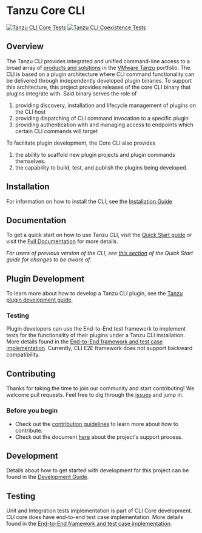 # Tanzu Core CLI

[![Tanzu CLI Core Tests](https://github.com/vmware-tanzu/tanzu-cli/actions/workflows/cli_core_e2e_test.yaml/badge.svg?branch=main&event=push)](https://github.com/vmware-tanzu/tanzu-cli/actions/workflows/cli_core_e2e_test.yaml?query=event:push+branch:main)
[![Tanzu CLI Coexistence Tests](https://github.com/vmware-tanzu/tanzu-cli/actions/workflows/cli-coexistence_tests.yaml/badge.svg?event=push)](https://github.com/vmware-tanzu/tanzu-cli/actions/workflows/cli-coexistence_tests.yaml)

## Overview

The Tanzu CLI provides integrated and unified command-line access to a broad
array of [products and solutions](https://tanzu.vmware.com/get-started) in the
[VMware Tanzu](https://tanzu.vmware.com/) portfolio.
The CLI is based on a plugin architecture where CLI command functionality can
be delivered through independently developed plugin binaries. To support this
architecture, this project provides releases of the core CLI binary that
plugins integrate with. Said binary serves the role of

1. providing discovery, installation and lifecycle management of plugins on the CLI host
1. providing dispatching of CLI command invocation to a specific plugin
1. providing authentication with and managing access to endpoints which certain CLI commands will target

To facilitate plugin development, the Core CLI also provides

1. the ability to scaffold new plugin projects and plugin commands themselves.
1. the capability to build, test, and publish the plugins being developed.

## Installation

For information on how to install the CLI, see the [Installation Guide](docs/quickstart/install.md)

## Documentation

To get a quick start on how to use Tanzu CLI, visit the
[Quick Start guide](docs/quickstart/quickstart.md) or visit the
[Full Documentation](docs/full/README.md) for more details.

_For users of previous version of the CLI, see
[this section](docs/quickstart/quickstart.md#notes-to-users-of-previous-versions-of-the-tanzu-cli)
of the Quick Start guide for changes to be aware of._

## Plugin Development

To learn more about how to develop a Tanzu CLI plugin, see the
[Tanzu plugin development guide](docs/plugindev/README.md).

### Testing

Plugin developers can use the End-to-End test framework to implement
tests for the functionality of their plugins under a Tanzu CLI installation.
More details found in the
[End-to-End framework and test case implementation](test/e2e/README.md).
Currently, CLI E2E framework does not support backward compatibility.

## Contributing

Thanks for taking the time to join our community and start contributing! We
welcome pull requests. Feel free to dig through the
[issues](https://github.com/vmware-tanzu/tanzu-cli/issues) and jump in.

### Before you begin

- Check out the [contribution guidelines](CONTRIBUTING.md) to learn more about how to contribute.
- Check out the document [here](docs/community/support.md) about the project's support process.

## Development

Details about how to get started with development for this project can be found
in the [Development Guide](docs/dev/README.md).

## Testing

Unit and Integration tests implementation is part of CLI Core development.
CLI core does have end-to-end test case implementation.
More details found in the [End-to-End framework and test case implementation](test/e2e/README.md).
